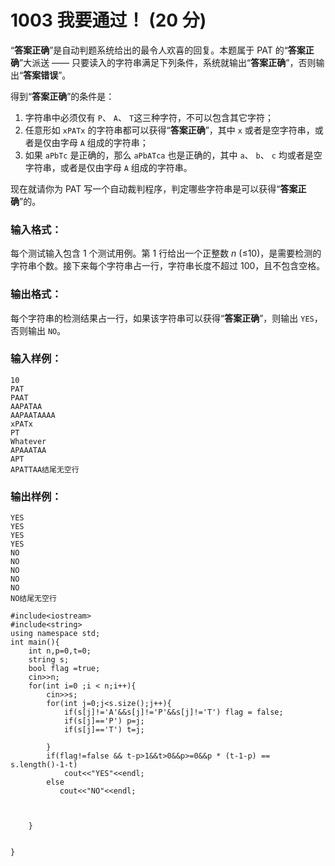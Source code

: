 # 1003 我要通过！ (20 分)

“**答案正确**”是自动判题系统给出的最令人欢喜的回复。本题属于 PAT 的“**答案正确**”大派送 —— 只要读入的字符串满足下列条件，系统就输出“**答案正确**”，否则输出“**答案错误**”。

得到“**答案正确**”的条件是：

1. 字符串中必须仅有 `P`、 `A`、 `T`这三种字符，不可以包含其它字符；
2. 任意形如 `xPATx` 的字符串都可以获得“**答案正确**”，其中 `x` 或者是空字符串，或者是仅由字母 `A` 组成的字符串；
3. 如果 `aPbTc` 是正确的，那么 `aPbATca` 也是正确的，其中 `a`、 `b`、 `c` 均或者是空字符串，或者是仅由字母 `A` 组成的字符串。

现在就请你为 PAT 写一个自动裁判程序，判定哪些字符串是可以获得“**答案正确**”的。

### 输入格式：

每个测试输入包含 1 个测试用例。第 1 行给出一个正整数 *n* (≤10)，是需要检测的字符串个数。接下来每个字符串占一行，字符串长度不超过 100，且不包含空格。

### 输出格式：

每个字符串的检测结果占一行，如果该字符串可以获得“**答案正确**”，则输出 `YES`，否则输出 `NO`。

### 输入样例：

```in
10
PAT
PAAT
AAPATAA
AAPAATAAAA
xPATx
PT
Whatever
APAAATAA
APT
APATTAA结尾无空行
```

### 输出样例：

```out
YES
YES
YES
YES
NO
NO
NO
NO
NO
NO结尾无空行
```

```
#include<iostream>
#include<string>
using namespace std;
int main(){
    int n,p=0,t=0;
    string s;
    bool flag =true;
    cin>>n;
    for(int i=0 ;i < n;i++){
        cin>>s;
        for(int j=0;j<s.size();j++){
            if(s[j]!='A'&&s[j]!='P'&&s[j]!='T') flag = false;
            if(s[j]=='P') p=j;
            if(s[j]=='T') t=j;
            
        }
        if(flag!=false && t-p>1&&t>0&&p>=0&&p * (t-1-p) == s.length()-1-t)
            cout<<"YES"<<endl;
        else
           cout<<"NO"<<endl; 
        
         
 
    }
   
    
}
```

